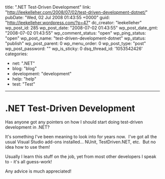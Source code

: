 title: ".NET Test-Driven Development"
link: "http://leekelleher.com/2008/07/02/test-driven-development-dotnet/"
pubDate: "Wed, 02 Jul 2008 01:43:55 +0000"
guid: "http://leekelleher.wordpress.com/?p=47"
dc_creator: "leekelleher"
wp_post_id: 285
wp_post_date: "2008-07-02 01:43:55"
wp_post_date_gmt: "2008-07-02 01:43:55"
wp_comment_status: "open"
wp_ping_status: "open"
wp_post_name: "test-driven-development-dotnet"
wp_status: "publish"
wp_post_parent: 0
wp_menu_order: 0
wp_post_type: "post"
wp_post_password: ""
wp_is_sticky: 0
dsq_thread_id: '1053542426'
categories:
  - net: ".NET"
  - blog: "blog"
  - development: "development"
  - help: "help"
  - test: "Test"

---

# .NET Test-Driven Development

Has anyone got any pointers on how I should start doing test-driven development in .NET?

It's something I've been meaning to look into for years now.  I've got all the usual Visual Studio add-ons installed... NUnit, TestDriven.NET, etc.  But no idea how to use them!

Usually I learn this stuff on the job, yet from most other developers I speak to - it's all guess-work!

Any advice is much appreciated!